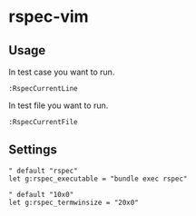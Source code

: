 # rspec-vim

## Usage
In test case you want to run.

```vim
:RspecCurrentLine
```

In test file you want to run.

```vim
:RspecCurrentFile
```

## Settings
```
" default "rspec"
let g:rspec_executable = "bundle exec rspec"

" default "10x0"
let g:rspec_termwinsize = "20x0"
```
